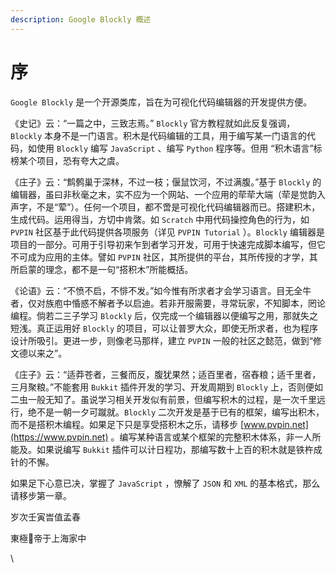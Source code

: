 ```yaml
---
description: Google Blockly 概述
---
```


# 序

`Google Blockly` 是一个开源类库，旨在为可视化代码编辑器的开发提供方便。

《史记》云：“一篇之中，三致志焉。” `Blockly` 官方教程就如此反复强调，`Blockly` 本身不是一门语言。积木是代码编辑的工具，用于编写某一门语言的代码，如使用 `Blockly` 编写 `JavaScript` 、编写 `Python` 程序等。但用 “积木语言”标榜某个项目，恐有夸大之虞。

《庄子》云：“鹪鹩巢于深林，不过一枝；偃鼠饮河，不过满腹。”基于 `Blockly` 的编辑器，虽曰非秋毫之末，实不应为一个网站、一个应用的荦荦大端（荦是觉韵入声字，不是“荤”）。任何一个项目，都不啻是可视化代码编辑器而已。搭建积木，生成代码。运用得当，方切中肯綮。如 `Scratch` 中用代码操控角色的行为，如 `PVPIN` 社区基于此代码提供各项服务（详见 `PVPIN Tutorial` ）。`Blockly` 编辑器是项目的一部分。可用于引导初来乍到者学习开发，可用于快速完成脚本编写，但它不可成为应用的主体。譬如 `PVPIN` 社区，其所提供的平台，其所传授的才学，其所启蒙的理念，都不是一句“搭积木”所能概括。

《论语》云：“不愤不启，不悱不发。”如今惟有所求者才会学习语言。目无全牛者，仅对族庖中惛惑不解者予以启迪。若非开服需要，寻常玩家，不知脚本，罔论编程。倘若二三子学习 `Blockly` 后，仅完成一个编辑器以便编写之用，那就失之短浅。真正运用好 `Blockly` 的项目，可以让普罗大众，即使无所求者，也为程序设计所吸引。更进一步，则像老马那样，建立 `PVPIN` 一般的社区之懿范，做到“修文德以来之”。

《庄子》云：“适莽苍者，三餐而反，腹犹果然；适百里者，宿舂粮；适千里者，三月聚粮。”不能套用 `Bukkit` 插件开发的学习、开发周期到 `Blockly` 上，否则便如二虫一般无知了。虽说学习相关开发似有前景，但编写积木的过程，是一次千里远行，绝不是一朝一夕可蹴就。`Blockly` 二次开发是基于已有的框架，编写出积木，而不是搭积木编程。如果足下只是享受搭积木之乐，请移步 [www.pvpin.net](https://www.pvpin.net) 。编写某种语言或某个框架的完整积木体系，非一人所能及。如果说编写 `Bukkit` 插件可以计日程功，那编写数十上百的积木就是铁杵成针的不懈。

如果足下心意已决，掌握了 `JavaScript` ，憭解了 `JSON` 和 `XML` 的基本格式，那么请移步第一章。

岁次壬寅旹值孟春

東極𥛠帝于上海家中

\
